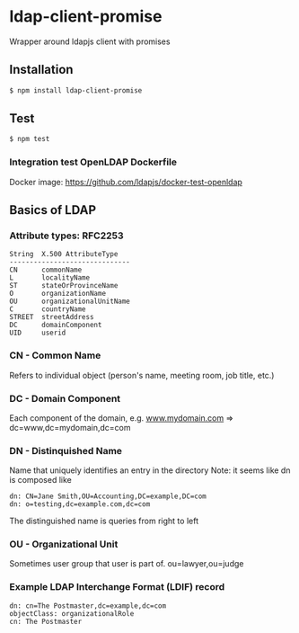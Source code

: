 # ldap-client-promise
Wrapper around ldapjs client with promises

## Installation
```bash
$ npm install ldap-client-promise
```

## Test
```bash
$ npm test
```

### Integration test OpenLDAP Dockerfile
Docker image: https://github.com/ldapjs/docker-test-openldap

## Basics of LDAP
### Attribute types: RFC2253
```
String  X.500 AttributeType
------------------------------
CN      commonName
L       localityName
ST      stateOrProvinceName
O       organizationName
OU      organizationalUnitName
C       countryName
STREET  streetAddress
DC      domainComponent
UID     userid
```

### CN - Common Name
Refers to individual object (person's name, meeting room, job title, etc.)

### DC - Domain Component
Each component of the domain, e.g. www.mydomain.com => dc=www,dc=mydomain,dc=com

### DN - Distinquished Name
Name that uniquely identifies an entry in the directory
Note: it seems like dn is composed like 
```
dn: CN=Jane Smith,OU=Accounting,DC=example,DC=com
dn: o=testing,dc=example.com,dc=com
```

The distinguished name is queries from right to left


### OU - Organizational Unit
Sometimes user group that user is part of. ou=lawyer,ou=judge

### Example LDAP Interchange Format (LDIF) record
```
dn: cn=The Postmaster,dc=example,dc=com
objectClass: organizationalRole
cn: The Postmaster
```
